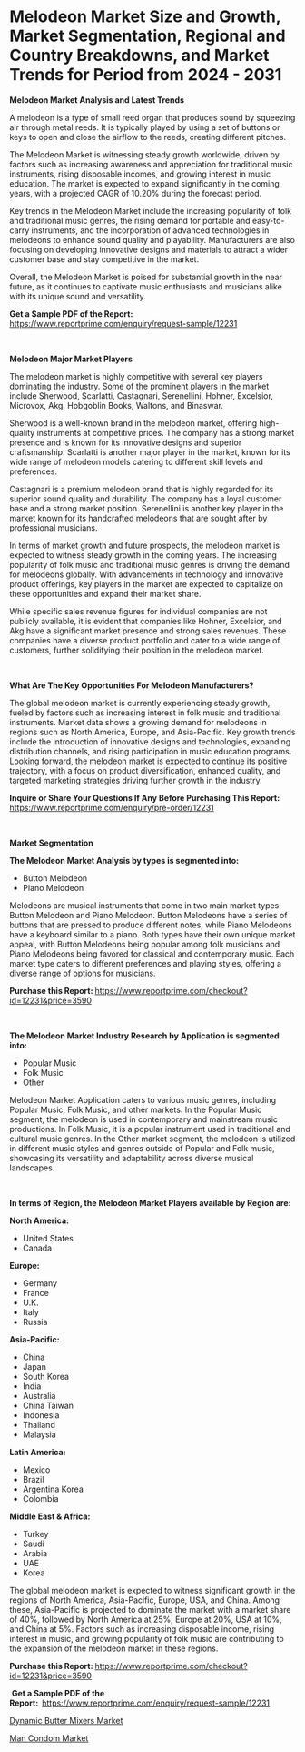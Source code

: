 <p><h1>Melodeon Market Size and Growth, Market Segmentation, Regional and Country Breakdowns, and Market Trends for Period from 2024 -  2031</h1></p><p><strong>Melodeon Market Analysis and Latest Trends</strong></p>
<p><p>A melodeon is a type of small reed organ that produces sound by squeezing air through metal reeds. It is typically played by using a set of buttons or keys to open and close the airflow to the reeds, creating different pitches.</p><p>The Melodeon Market is witnessing steady growth worldwide, driven by factors such as increasing awareness and appreciation for traditional music instruments, rising disposable incomes, and growing interest in music education. The market is expected to expand significantly in the coming years, with a projected CAGR of 10.20% during the forecast period.</p><p>Key trends in the Melodeon Market include the increasing popularity of folk and traditional music genres, the rising demand for portable and easy-to-carry instruments, and the incorporation of advanced technologies in melodeons to enhance sound quality and playability. Manufacturers are also focusing on developing innovative designs and materials to attract a wider customer base and stay competitive in the market.</p><p>Overall, the Melodeon Market is poised for substantial growth in the near future, as it continues to captivate music enthusiasts and musicians alike with its unique sound and versatility.</p></p>
<p><strong>Get a Sample PDF of the Report:&nbsp;</strong> <a href="https://www.reportprime.com/enquiry/request-sample/12231">https://www.reportprime.com/enquiry/request-sample/12231</a></p>
<p>&nbsp;</p>
<p><strong>Melodeon Major Market Players</strong></p>
<p><p>The melodeon market is highly competitive with several key players dominating the industry. Some of the prominent players in the market include Sherwood, Scarlatti, Castagnari, Serenellini, Hohner, Excelsior, Microvox, Akg, Hobgoblin Books, Waltons, and Binaswar. </p><p>Sherwood is a well-known brand in the melodeon market, offering high-quality instruments at competitive prices. The company has a strong market presence and is known for its innovative designs and superior craftsmanship. Scarlatti is another major player in the market, known for its wide range of melodeon models catering to different skill levels and preferences.</p><p>Castagnari is a premium melodeon brand that is highly regarded for its superior sound quality and durability. The company has a loyal customer base and a strong market position. Serenellini is another key player in the market known for its handcrafted melodeons that are sought after by professional musicians.</p><p>In terms of market growth and future prospects, the melodeon market is expected to witness steady growth in the coming years. The increasing popularity of folk music and traditional music genres is driving the demand for melodeons globally. With advancements in technology and innovative product offerings, key players in the market are expected to capitalize on these opportunities and expand their market share.</p><p>While specific sales revenue figures for individual companies are not publicly available, it is evident that companies like Hohner, Excelsior, and Akg have a significant market presence and strong sales revenues. These companies have a diverse product portfolio and cater to a wide range of customers, further solidifying their position in the melodeon market.</p></p>
<p>&nbsp;</p>
<p><strong>What Are The Key Opportunities For Melodeon Manufacturers?</strong></p>
<p><p>The global melodeon market is currently experiencing steady growth, fueled by factors such as increasing interest in folk music and traditional instruments. Market data shows a growing demand for melodeons in regions such as North America, Europe, and Asia-Pacific. Key growth trends include the introduction of innovative designs and technologies, expanding distribution channels, and rising participation in music education programs. Looking forward, the melodeon market is expected to continue its positive trajectory, with a focus on product diversification, enhanced quality, and targeted marketing strategies driving further growth in the industry.</p></p>
<p><strong>Inquire or Share Your Questions If Any Before Purchasing This Report:</strong> <a href="https://www.reportprime.com/enquiry/pre-order/12231">https://www.reportprime.com/enquiry/pre-order/12231</a></p>
<p>&nbsp;</p>
<p><strong>Market Segmentation</strong></p>
<p><strong>The Melodeon Market Analysis by types is segmented into:</strong></p>
<p><ul><li>Button Melodeon</li><li>Piano Melodeon</li></ul></p>
<p><p>Melodeons are musical instruments that come in two main market types: Button Melodeon and Piano Melodeon. Button Melodeons have a series of buttons that are pressed to produce different notes, while Piano Melodeons have a keyboard similar to a piano. Both types have their own unique market appeal, with Button Melodeons being popular among folk musicians and Piano Melodeons being favored for classical and contemporary music. Each market type caters to different preferences and playing styles, offering a diverse range of options for musicians.</p></p>
<p><strong>Purchase this Report:&nbsp;</strong><a href="https://www.reportprime.com/checkout?id=12231&price=3590">https://www.reportprime.com/checkout?id=12231&price=3590</a></p>
<p>&nbsp;</p>
<p><strong>The Melodeon Market Industry Research by Application is segmented into:</strong></p>
<p><ul><li>Popular Music</li><li>Folk Music</li><li>Other</li></ul></p>
<p><p>Melodeon Market Application caters to various music genres, including Popular Music, Folk Music, and other markets. In the Popular Music segment, the melodeon is used in contemporary and mainstream music productions. In Folk Music, it is a popular instrument used in traditional and cultural music genres. In the Other market segment, the melodeon is utilized in different music styles and genres outside of Popular and Folk music, showcasing its versatility and adaptability across diverse musical landscapes.</p></p>
<p>&nbsp;</p>
<p><strong>In terms of Region, the Melodeon Market Players available by Region are:</strong></p>
<p>
    <p> <strong> North America: </strong>
        <ul>
            <li>United States</li>
            <li>Canada</li>
        </ul>
        </p> 
    <p> <strong> Europe: </strong>
        <ul>
            <li>Germany</li>
            <li>France</li>
            <li>U.K.</li>
            <li>Italy</li>
            <li>Russia</li>
        </ul>
        </p> 
    <p> <strong> Asia-Pacific: </strong>
        <ul>
            <li>China</li>
            <li>Japan</li>
            <li>South Korea</li>
            <li>India</li>
            <li>Australia</li>
            <li>China Taiwan</li>
            <li>Indonesia</li>
            <li>Thailand</li>
            <li>Malaysia</li>
        </ul>
        </p> 
    <p> <strong> Latin America: </strong>
        <ul>
            <li>Mexico</li>
            <li>Brazil</li>
            <li>Argentina Korea</li>
            <li>Colombia</li>
        </ul>
        </p> 
    <p> <strong> Middle East & Africa: </strong>
        <ul>
            <li>Turkey</li>
            <li>Saudi</li>
            <li>Arabia</li>
            <li>UAE</li>
            <li>Korea</li>
        </ul>
    </p>
    </p>
<p><p>The global melodeon market is expected to witness significant growth in the regions of North America, Asia-Pacific, Europe, USA, and China. Among these, Asia-Pacific is projected to dominate the market with a market share of 40%, followed by North America at 25%, Europe at 20%, USA at 10%, and China at 5%. Factors such as increasing disposable income, rising interest in music, and growing popularity of folk music are contributing to the expansion of the melodeon market in these regions.</p></p>
<p><strong>Purchase this Report: </strong><a href="https://www.reportprime.com/checkout?id=12231&price=3590">https://www.reportprime.com/checkout?id=12231&price=3590</a></p>
<p>&nbsp;<strong>Get a Sample PDF of the Report:&nbsp;&nbsp;</strong><a href="https://www.reportprime.com/enquiry/request-sample/12231">https://www.reportprime.com/enquiry/request-sample/12231</a></p>
<p><strong></strong></p>
<p><p><a href="https://frill-swim-3cd.notion.site/Dynamic-Butter-Mixers-Market-Insights-Market-Players-and-Forecast-Till-2031-410c7be870bc4e23989249b885247044">Dynamic Butter Mixers Market</a></p><p><a href="https://github.com/singletonthaxterkelliehr2df/Market-Research-Report-List-1/blob/main/man-condom-market.md">Man Condom Market</a></p></p>